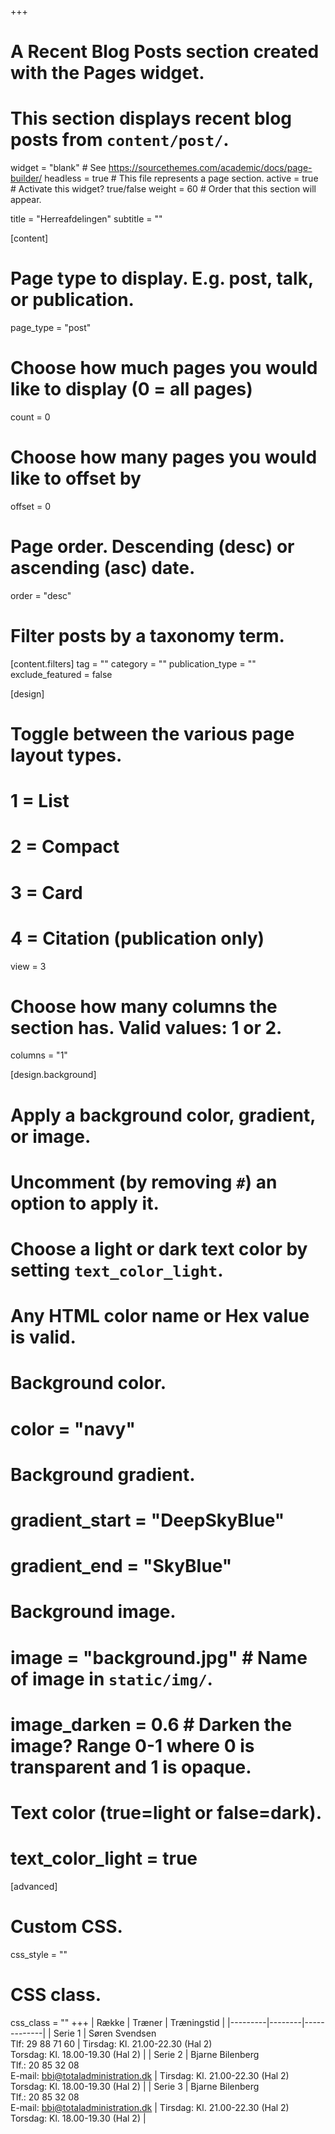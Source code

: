 +++
# A Recent Blog Posts section created with the Pages widget.
# This section displays recent blog posts from `content/post/`.

widget = "blank"  # See https://sourcethemes.com/academic/docs/page-builder/
headless = true  # This file represents a page section.
active = true  # Activate this widget? true/false
weight = 60  # Order that this section will appear.

title = "Herreafdelingen"
subtitle = ""

[content]
  # Page type to display. E.g. post, talk, or publication.
  page_type = "post"
  
  # Choose how much pages you would like to display (0 = all pages)
  count = 0
  
  # Choose how many pages you would like to offset by
  offset = 0

  # Page order. Descending (desc) or ascending (asc) date.
  order = "desc"

  # Filter posts by a taxonomy term.
  [content.filters]
    tag = ""
    category = ""
    publication_type = ""
    exclude_featured = false
  
[design]
  # Toggle between the various page layout types.
  #   1 = List
  #   2 = Compact
  #   3 = Card
  #   4 = Citation (publication only)
  view = 3
  # Choose how many columns the section has. Valid values: 1 or 2.
  columns = "1"
  
[design.background]
  # Apply a background color, gradient, or image.
  #   Uncomment (by removing `#`) an option to apply it.
  #   Choose a light or dark text color by setting `text_color_light`.
  #   Any HTML color name or Hex value is valid.
  
  # Background color.
  # color = "navy"
  
  # Background gradient.
  # gradient_start = "DeepSkyBlue"
  # gradient_end = "SkyBlue"
  
  # Background image.
  # image = "background.jpg"  # Name of image in `static/img/`.
  # image_darken = 0.6  # Darken the image? Range 0-1 where 0 is transparent and 1 is opaque.

  # Text color (true=light or false=dark).
  # text_color_light = true  
  
[advanced]
 # Custom CSS. 
 css_style = ""
 
 # CSS class.
 css_class = "" 
+++
| Række   | Træner | Træningstid |
|---------|--------|-------------|
| Serie 1 | Søren Svendsen<br/>Tlf: 29 88 71 60                                     | Tirsdag: Kl. 21.00-22.30 (Hal 2)<br/>Torsdag: Kl. 18.00-19.30 (Hal 2) |
| Serie 2 | Bjarne Bilenberg<br/>Tlf.: 20 85 32 08<br/>E-mail: bbi@totaladministration.dk | Tirsdag: Kl. 21.00-22.30 (Hal 2)<br/>Torsdag: Kl. 18.00-19.30 (Hal 2) |
| Serie 3 | Bjarne Bilenberg<br/>Tlf.: 20 85 32 08<br/>E-mail: bbi@totaladministration.dk | Tirsdag: Kl. 21.00-22.30 (Hal 2)<br/>Torsdag: Kl. 18.00-19.30 (Hal 2) |
